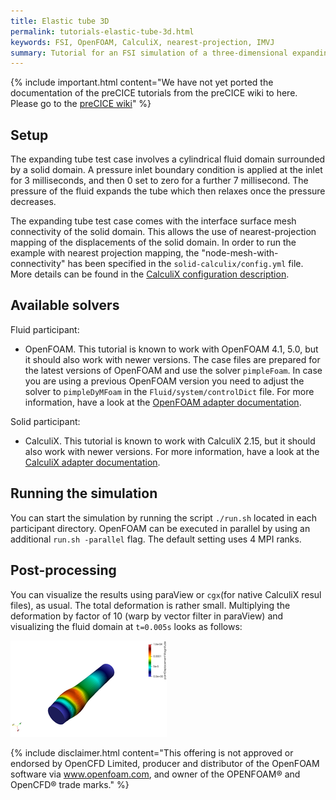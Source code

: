```yaml
---
title: Elastic tube 3D
permalink: tutorials-elastic-tube-3d.html
keywords: FSI, OpenFOAM, CalculiX, nearest-projection, IMVJ
summary: Tutorial for an FSI simulation of a three-dimensional expanding tube scenario
---
```


{% include important.html content="We have not yet ported the documentation of the preCICE tutorials from the preCICE wiki to here. Please go to the [preCICE wiki](https://github.com/precice/precice/wiki#2-getting-started---tutorials)" %}

## Setup

The expanding tube test case involves a cylindrical fluid domain surrounded by a solid domain. A pressure inlet boundary condition is applied at the inlet for 3 milliseconds, and then 0 set to zero for a further 7 millisecond. The pressure of the fluid expands the tube which then relaxes once the pressure decreases.

The expanding tube test case comes with the interface surface mesh connectivity of the solid domain. This allows the use of nearest-projection mapping of the displacements of the solid domain. In order to run the example with nearest projection mapping, the "node-mesh-with-connectivity" has been specified in the `solid-calculix/config.yml` file. More details can be found in the [CalculiX configuration description](adapter-calculix-config.html#nearest-projection-mapping).

## Available solvers

Fluid participant:

* OpenFOAM. This tutorial is known to work with OpenFOAM 4.1, 5.0, but it should also work with newer versions. The case files are prepared for the latest versions of OpenFOAM and use the solver `pimpleFoam`. In case you are using a previous OpenFOAM version you need to adjust the solver to `pimpleDyMFoam` in the `Fluid/system/controlDict` file. For more information, have a look at the [OpenFOAM adapter documentation](adapter-openfoam-overview.html).

Solid participant:

* CalculiX. This tutorial is known to work with CalculiX 2.15, but it should also work with newer versions. For more information, have a look at the [CalculiX adapter documentation](adapter-calculix-overview.html).

## Running the simulation

You can start the simulation by running the script `./run.sh` located in each participant directory. OpenFOAM can be executed in parallel by using an additional `run.sh -parallel` flag. The default setting uses 4 MPI ranks.

## Post-processing

You can visualize the results using paraView or `cgx`(for native CalculiX resul files), as usual. The total deformation is rather small. Multiplying the deformation by factor of 10 (warp by vector filter in paraView) and visualizing the fluid domain at `t=0.005s` looks as follows:

![result tube](images/tube_result.png)

{% include disclaimer.html content="This offering is not approved or endorsed by OpenCFD Limited, producer and distributor of the OpenFOAM software via www.openfoam.com, and owner of the OPENFOAM®  and OpenCFD®  trade marks." %}
